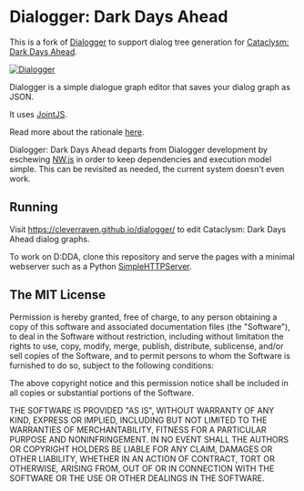 Dialogger: Dark Days Ahead
=========

This is a fork of [Dialogger](https://github.com/etodd/dialogger) to support dialog tree generation for [Cataclysm: Dark Days Ahead](https://github.com/CleverRaven/Cataclysm-DDA).

[![Dialogger](http://i.imgur.com/ojQbysnl.png)](http://i.imgur.com/ojQbysn.png)

Dialogger is a simple dialogue graph editor that saves your dialog graph as JSON.

It uses [JointJS](http://www.jointjs.com/).

Read more about the rationale
[here](http://etodd.io/2014/05/16/the-poor-mans-dialogue-tree/).

Dialogger: Dark Days Ahead departs from Dialogger development by eschewing [NW.js](http://nwjs.io/) in order to keep dependencies and execution model simple.
This can be revisited as needed, the current system doesn't even work.

Running
-------

Visit https://cleverraven.github.io/dialogger/ to edit Cataclysm: Dark Days Ahead dialog graphs.

To work on D:DDA, clone this repository and serve the pages with a minimal webserver such as a Python [SimpleHTTPServer](https://docs.python.org/2/library/simplehttpserver.html).

The MIT License
---------------

Permission is hereby granted, free of charge, to any person obtaining a copy
of this software and associated documentation files (the "Software"), to deal
in the Software without restriction, including without limitation the rights
to use, copy, modify, merge, publish, distribute, sublicense, and/or sell
copies of the Software, and to permit persons to whom the Software is
furnished to do so, subject to the following conditions:

The above copyright notice and this permission notice shall be included in all
copies or substantial portions of the Software.

THE SOFTWARE IS PROVIDED "AS IS", WITHOUT WARRANTY OF ANY KIND, EXPRESS OR
IMPLIED, INCLUDING BUT NOT LIMITED TO THE WARRANTIES OF MERCHANTABILITY,
FITNESS FOR A PARTICULAR PURPOSE AND NONINFRINGEMENT. IN NO EVENT SHALL THE
AUTHORS OR COPYRIGHT HOLDERS BE LIABLE FOR ANY CLAIM, DAMAGES OR OTHER
LIABILITY, WHETHER IN AN ACTION OF CONTRACT, TORT OR OTHERWISE, ARISING FROM,
OUT OF OR IN CONNECTION WITH THE SOFTWARE OR THE USE OR OTHER DEALINGS IN THE
SOFTWARE.
